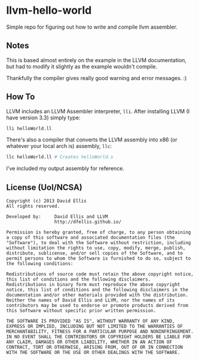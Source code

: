 # llvm-hello-world

Simple repo for figuring out how to write and compile llvm assembler.

## Notes

This is based almost entirely on the example in the LLVM documentation, but had to modify it slightly as the example wouldn't compile.

Thankfully the compiler gives really good warning and error messages. :)

## How To

LLVM includes an LLVM Assembler interpreter, ``lli``. After installing LLVM (I have version 3.3) simply type:

```bash
lli helloWorld.ll
```

There's also a compiler that converts the LLVM assembly into x86 (or whatever your local arch is) assembly, ``llc``:

```bash
llc helloWorld.ll # Creates helloWorld.s
```

I've included my output assembly for reference.

## License (UoI/NCSA)

    Copyright (c) 2013 David Ellis
    All rights reserved.
    
    Developed by:     David Ellis and LLVM
                      http://dfellis.github.io/
    
    Permission is hereby granted, free of charge, to any person obtaining a copy of this software and associated documentation files (the "Software"), to deal with the Software without restriction, including without limitation the rights to use, copy, modify, merge, publish, distribute, sublicense, and/or sell copies of the Software, and to permit persons to whom the Software is furnished to do so, subject to the following conditions:
    
    Redistributions of source code must retain the above copyright notice, this list of conditions and the following disclaimers.
    Redistributions in binary form must reproduce the above copyright notice, this list of conditions and the following disclaimers in the documentation and/or other materials provided with the distribution.
    Neither the names of David Ellis and LLVM, nor the names of its contributors may be used to endorse or promote products derived from this Software without specific prior written permission. 
    
    THE SOFTWARE IS PROVIDED "AS IS", WITHOUT WARRANTY OF ANY KIND, EXPRESS OR IMPLIED, INCLUDING BUT NOT LIMITED TO THE WARRANTIES OF MERCHANTABILITY, FITNESS FOR A PARTICULAR PURPOSE AND NONINFRINGEMENT. IN NO EVENT SHALL THE CONTRIBUTORS OR COPYRIGHT HOLDERS BE LIABLE FOR ANY CLAIM, DAMAGES OR OTHER LIABILITY, WHETHER IN AN ACTION OF CONTRACT, TORT OR OTHERWISE, ARISING FROM, OUT OF OR IN CONNECTION WITH THE SOFTWARE OR THE USE OR OTHER DEALINGS WITH THE SOFTWARE. 